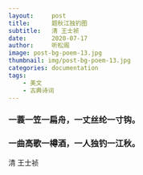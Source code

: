 ```yaml
---
layout:     post
title:      题秋江独钓图
subtitle:   清 王士祯
date:       2020-07-17
author:     听松阁
image: post-bg-poem-13.jpg
thumbnail: img/post-bg-poem-13.jpg
categories: documentation
tags:
    - 美文
    - 古典诗词
---
```


### 一蓑一笠一扁舟，一丈丝纶一寸钩。
### 一曲高歌一樽酒，一人独钓一江秋。

清 王士祯